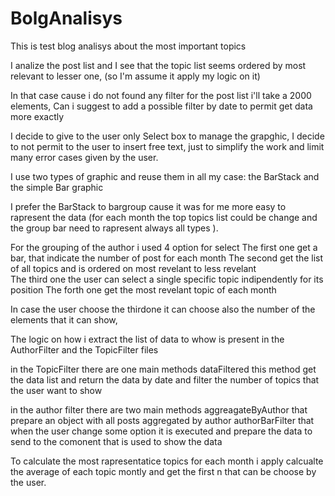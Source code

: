 # BolgAnalisys

This is test blog analisys about the most important topics

I analize the post list and I see that the topic list seems ordered by most relevant to lesser one, (so I'm assume it apply my logic on it)

In that case cause i do not found any filter for the post list i'll take a 2000 elements,
Can i suggest to add a possible filter by date to permit get data more exactly

I decide to give to the user only Select box to manage the grapghic,
I decide to not permit to the user to insert free text, just to simplify the work and limit many error cases given by the user.

I use two types of graphic and reuse them in all my case: the BarStack and the simple Bar graphic

I prefer the BarStack to bargroup cause it was for me more easy to rapresent the data (for each month the top topics list could be change and the group bar need to rapresent always all types ).

For the grouping of the author i used 4 option for select
The first one get a bar, that indicate the number of post for each month
The second get the list of all topics and is ordered on most revelant to less revelant  
The third one the user can select a single specific topic indipendently for its position
The forth one get the most revelant topic of each month

In case the user choose the thirdone it can choose also the number of the elements that it can show,

The logic on how i extract the list of data to whow is present in the AuthorFilter and the TopicFilter files

in the TopicFilter there are one main methods
dataFiltered this method get the data list and return the data by date and filter the number of topics that the user want to show

in the author filter there are two main methods
aggreagateByAuthor that prepare an object with all posts aggregated by author
authorBarFilter that when the user change some option it is executed and prepare the data to send to the comonent that is used to show the data

To calculate the most rapresentatice topics for each month i apply calcualte the average of each topic montly and get the first n that can be choose by the user.
